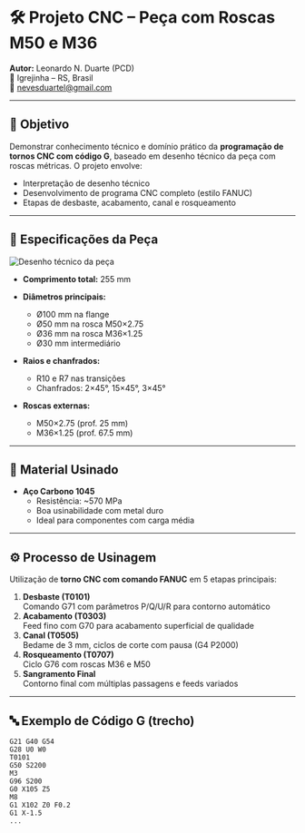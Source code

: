 # 🛠️ Projeto CNC – Peça com Roscas M50 e M36

**Autor:** Leonardo N. Duarte (PCD)  
📍 Igrejinha – RS, Brasil  
📧 nevesduartel@gmail.com 

---

## 🎯 Objetivo

Demonstrar conhecimento técnico e domínio prático da **programação de tornos CNC com código G**, baseado em desenho técnico da peça com roscas métricas. O projeto envolve:

- Interpretação de desenho técnico
- Desenvolvimento de programa CNC completo (estilo FANUC)
- Etapas de desbaste, acabamento, canal e rosqueamento

---

## 🧩 Especificações da Peça

![Desenho técnico da peça](desenho.png)


- **Comprimento total:** 255 mm  
- **Diâmetros principais:**
  - Ø100 mm na flange
  - Ø50 mm na rosca M50×2.75
  - Ø36 mm na rosca M36×1.25
  - Ø30 mm intermediário

- **Raios e chanfrados:**
  - R10 e R7 nas transições
  - Chanfrados: 2×45°, 15×45°, 3×45°

- **Roscas externas:**
  - M50×2.75 (prof. 25 mm)
  - M36×1.25 (prof. 67.5 mm)

---

## 🧱 Material Usinado

- **Aço Carbono 1045**
  - Resistência: ~570 MPa
  - Boa usinabilidade com metal duro
  - Ideal para componentes com carga média

---

## ⚙️ Processo de Usinagem

Utilização de **torno CNC com comando FANUC** em 5 etapas principais:

1. **Desbaste (T0101)**  
   Comando G71 com parâmetros P/Q/U/R para contorno automático  
2. **Acabamento (T0303)**  
   Feed fino com G70 para acabamento superficial de qualidade  
3. **Canal (T0505)**  
   Bedame de 3 mm, ciclos de corte com pausa (G4 P2000)  
4. **Rosqueamento (T0707)**  
   Ciclo G76 com roscas M36 e M50  
5. **Sangramento Final**  
   Contorno final com múltiplas passagens e feeds variados

---

## 🔤 Exemplo de Código G (trecho)

```gcode
G21 G40 G54
G28 U0 W0 
T0101
G50 S2200
M3
G96 S200
G0 X105 Z5
M8
G1 X102 Z0 F0.2
G1 X-1.5
...
